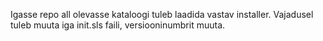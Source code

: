 Igasse repo all olevasse kataloogi tuleb laadida vastav installer.
Vajadusel tuleb muuta iga init.sls faili, versiooninumbrit muuta.

